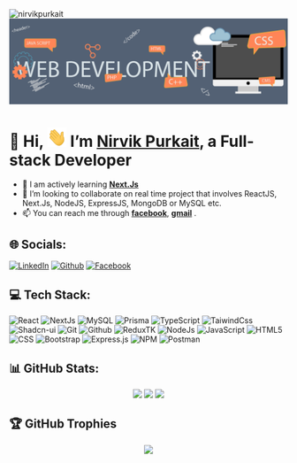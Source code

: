 <img src="https://komarev.com/ghpvc/?username=nirvikpurkait&label=Profile%20views&color=0e75b6&style=flat" alt="nirvikpurkait" />

<img src='./assets/cover-photo.gif' />

# 📢 Hi, <img src='./assets/hi.gif' width='35' height='35' /> I’m [Nirvik Purkait](https://github.com/nirvikpurkait), a Full-stack Developer

<div>

- 👀 I am actively learning [**Next.Js**](https://nextjs.org/docs)
- 🎯 I’m looking to collaborate on real time project that involves ReactJS, Next.Js, NodeJS, ExpressJS, MongoDB or MySQL etc.
- 📫 You can reach me through [**facebook**](https://www.facebook.com/nirvikpurkait/), [**gmail**](mailto:nirvikpurkait@gmail.com) .

</div>

## 🌐 Socials:

[![LinkedIn](https://img.shields.io/badge/LinkedIn-%230077B5.svg?logo=linkedin&logoColor=white)](https://www.linkedin.com/in/nirvikpurkait/) [![Github](https://img.shields.io/badge/Github-%23000000.svg?logo=github&logoColor=white)](https://github.com/nirvikpurkait/) [![Facebook](https://img.shields.io/badge/Facebook-316FF6?logo=facebook&logoColor=white)](https://www.facebook.com/nirvikpurkait/)

## 💻 Tech Stack:

![React](https://img.shields.io/badge/react-%2320232a.svg?style=for-the-badge&logo=react&logoColor=%2361DAFB) ![NextJs](https://img.shields.io/badge/Next%2ejs-000000?style=for-the-badge&logo=nextdotjs&logoColor=white) ![MySQL](https://img.shields.io/badge/MySQL-%234479A1.svg?style=for-the-badge&logo=mysql&logoColor=white) ![Prisma](https://img.shields.io/badge/Prisma-2D3748?style=for-the-badge&logo=prisma&logoColor=white) ![TypeScript](https://img.shields.io/badge/typescript-%233178C6.svg?style=for-the-badge&logo=typescript&logoColor=white) ![TaiwindCss](https://img.shields.io/badge/tailwindcss-%2336b6f2?style=for-the-badge&logo=tailwindcss&logoColor=white) ![Shadcn-ui](https://img.shields.io/badge/shadcn--ui-black?style=for-the-badge&logo=shadcnui&logoColor=white) ![Git](https://img.shields.io/badge/Git-F05032?style=for-the-badge&logo=git&logoColor=white) ![Github](https://img.shields.io/badge/github-181717?style=for-the-badge&logo=github&logoColor=white) ![ReduxTK](https://img.shields.io/badge/redux_toolkit-%23764ABC.svg?style=for-the-badge&logo=redux&logoColor=white) ![NodeJs](https://img.shields.io/badge/Node%2ejs-339933?style=for-the-badge&logo=nodedotjs&logoColor=white) ![JavaScript](https://img.shields.io/badge/javascript-%23323330.svg?style=for-the-badge&logo=javascript&logoColor=%23F0DB4F) ![HTML5](https://img.shields.io/badge/html-%23E34F26.svg?style=for-the-badge&logo=html5&logoColor=white) ![CSS](https://img.shields.io/badge/css-1572B6?style=for-the-badge&logo=css3&logoColor=white) ![Bootstrap](https://img.shields.io/badge/bootstrap-%237952B3.svg?style=for-the-badge&logo=bootstrap&logoColor=white) ![Express.js](https://img.shields.io/badge/express.js-%23000000.svg?style=for-the-badge&logo=express&logoColor=%23ffffff) ![NPM](https://img.shields.io/badge/NPM-%23CB3837.svg?style=for-the-badge&logo=npm&logoColor=white) ![Postman](https://img.shields.io/badge/Postman-FF6C37?style=for-the-badge&logo=postman&logoColor=white)

## 📊 GitHub Stats:

<p align="center">
  <picture>
    <source media="(prefers-color-scheme: dark)" srcset="https://github-readme-stats.vercel.app/api/top-langs/?username=nirvikpurkait&theme=dark&hide_border=false&include_all_commits=false&count_private=false&layout=compact" >
    <img src="https://github-readme-stats.vercel.app/api/top-langs/?username=nirvikpurkait&theme=dark&hide_border=false&include_all_commits=false&count_private=false&layout=compact" height="170">
  </picture>

  <picture>
    <source media="(prefers-color-scheme: dark)" srcset="https://github-readme-stats.vercel.app/api?username=nirvikpurkait&theme=dark&hide_border=false&include_all_commits=false&count_private=false" >
    <img src="https://github-readme-stats.vercel.app/api?username=nirvikpurkait&theme=dark&hide_border=false&include_all_commits=false&count_private=false" height="170">
  </picture>

  <picture>
    <source media="(prefers-color-scheme: dark)" srcset="https://github-readme-streak-stats.herokuapp.com/?user=nirvikpurkait&theme=dark&hide_border=false" >
    <img src="https://github-readme-streak-stats.herokuapp.com/?user=nirvikpurkait&theme=dark&hide_border=false" height="170">
  </picture>

</p>

## 🏆 GitHub Trophies

<p align="center">
  <picture>
    <source media="(prefers-color-scheme: dark)" srcset="https://github-profile-trophy.vercel.app/?username=nirvikpurkait&theme=dracula&no-frame=false&no-bg=true&margin-w=4">
    <img src="https://github-profile-trophy.vercel.app/?username=nirvikpurkait&theme=dracula&no-frame=false&no-bg=true&margin-w=4" height="100">
  </picture>
</p>

<!-- BADGE-SOURCE = https://simpleicons.org/ -->

<!---
nirvikpurkait/nirvikpurkait is a ✨ special ✨ repository because its `README.md` (this file) appears on your GitHub profile.
You can click the Preview link to take a look at your changes.
--->
